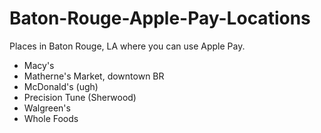 # Baton-Rouge-Apple-Pay-Locations

Places in Baton Rouge, LA where you can use Apple Pay.

- Macy's
- Matherne's Market, downtown BR
- McDonald's (ugh)
- Precision Tune (Sherwood)
- Walgreen's
- Whole Foods
